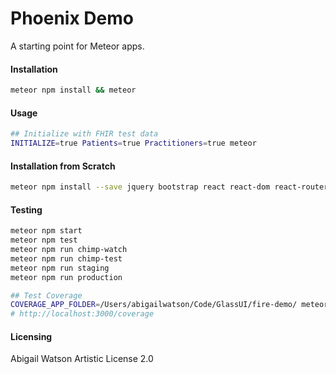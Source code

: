 # Phoenix Demo
A starting point for Meteor apps.

#### Installation  

```sh
meteor npm install && meteor
```

#### Usage  

```sh
## Initialize with FHIR test data
INITIALIZE=true Patients=true Practitioners=true meteor
```




#### Installation from Scratch  

```sh
meteor npm install --save jquery bootstrap react react-dom react-router react-bootstrap react-komposer react-router-bootstrap faker jquery-validation react-addons-css-transition-group react-addons-pure-render-mixin react-toolbox react-mixin faker react-highcharts
```

#### Testing    

```sh
meteor npm start
meteor npm test
meteor npm run chimp-watch
meteor npm run chimp-test
meteor npm run staging
meteor npm run production

## Test Coverage
COVERAGE_APP_FOLDER=/Users/abigailwatson/Code/GlassUI/fire-demo/ meteor npm run-script coverage
# http://localhost:3000/coverage
```

#### Licensing

Abigail Watson
Artistic License 2.0
